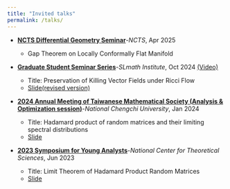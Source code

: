 ```yaml
---
title: "Invited talks"
permalink: /talks/
---
```

- **[NCTS Differential Geometry Seminar](https://ncts.ntu.edu.tw/events_1_detail.php?nid=2888)**-*NCTS*, Apr 2025 
  - Gap Theorem on Locally Conformally Flat Manifold

- **[Graduate Student Seminar Series](https://www.slmath.org/seminars/28400/schedules/36657)**-*SLmath Institute*, Oct 2024 [(Video)](https://vimeo.com/1025186992)
  - Title: Preservation of Killing Vector Fields under Ricci Flow
  - [Slide(revised version)](/Graduate_Student_Seminar___SLMath.pdf)
- **[2024 Annual Meeting of Taiwanese Mathematical Society (Analysis & Optimization session)](https://2024tms.tms.org.tw/)**-*National Chengchi University*, Jan 2024
  - Title: Hadamard product of random matrices and their limiting spectral distributions
  - [Slide](/Free_probability_and_Hadamard_product2024.pdf)
-	**[2023 Symposium for Young Analysts](https://ncts.ntu.edu.tw/events_2_detail.php?nid=395)**-*National Center for Theoretical Sciences*, Jun 2023
    - Title: Limit Theorem of Hadamard Product Random Matrices
    - [Slide](/Free_probability_and_Hadamard_product.pdf)
  
